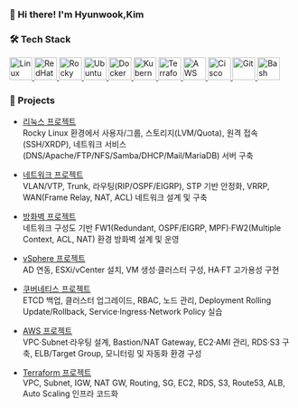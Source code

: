 ### 👋 Hi there! I'm Hyunwook,Kim


### 🛠 Tech Stack
<p align="left">
  <a href="https://www.linux.org" target="_blank">
    <img src="https://cdn.jsdelivr.net/gh/devicons/devicon/icons/linux/linux-original.svg" height="40" alt="Linux" />
  </a>
  <a href="https://www.redhat.com" target="_blank">
    <img src="https://cdn.jsdelivr.net/gh/devicons/devicon/icons/redhat/redhat-original.svg" height="40" alt="RedHat" />
  </a>
  <a href="https://rockylinux.org/" target="_blank">
    <img src="https://cdn.jsdelivr.net/gh/devicons/devicon/icons/rockylinux/rockylinux-original.svg" height="40" alt="Rocky Linux" />
  </a>
  <a href="https://ubuntu.com/" target="_blank">
    <img src="https://cdn.jsdelivr.net/gh/devicons/devicon/icons/ubuntu/ubuntu-original.svg" height="40" alt="Ubuntu" />
  </a>
  <a href="https://www.docker.com/" target="_blank">
    <img src="https://cdn.jsdelivr.net/gh/devicons/devicon/icons/docker/docker-original.svg" height="40" alt="Docker" />
  </a>
  <a href="https://kubernetes.io/" target="_blank">
    <img src="https://cdn.jsdelivr.net/gh/devicons/devicon/icons/kubernetes/kubernetes-plain.svg" height="40" alt="Kubernetes" />
  </a>
  <a href="https://www.terraform.io/" target="_blank">
    <img src="https://cdn.jsdelivr.net/gh/devicons/devicon/icons/terraform/terraform-original.svg" height="40" alt="Terraform" />
  </a>
  <a href="https://aws.amazon.com/" target="_blank">
    <img src="https://cdn.jsdelivr.net/gh/devicons/devicon/icons/amazonwebservices/amazonwebservices-original-wordmark.svg" height="40" alt="AWS" />
  </a>
  <a href="https://www.cisco.com/" target="_blank">
    <img src="https://cdn.simpleicons.org/cisco/1BA0D7" height="40" alt="Cisco" />
  </a>
  <a href="https://git-scm.com/" target="_blank">
    <img src="https://cdn.jsdelivr.net/gh/devicons/devicon/icons/git/git-original.svg" height="40" alt="Git" />
  </a>
  <a href="https://www.gnu.org/software/bash/" target="_blank">
    <img src="https://cdn.jsdelivr.net/gh/devicons/devicon/icons/bash/bash-original.svg" height="40" alt="Bash" />
  </a>
</p>

### 📂 Projects

- [리눅스 프로젝트](https://github.com/hyunwook327/project/blob/main/%EB%A6%AC%EB%88%85%EC%8A%A4%20%ED%94%84%EB%A1%9C%EC%A0%9D%ED%8A%B8.pdf)  
  Rocky Linux 환경에서 사용자/그룹, 스토리지(LVM/Quota), 원격 접속(SSH/XRDP), 네트워크 서비스(DNS/Apache/FTP/NFS/Samba/DHCP/Mail/MariaDB) 서버 구축  

- [네트워크 프로젝트](https://github.com/hyunwook327/project/blob/main/%EB%84%A4%ED%8A%B8%EC%9B%8C%ED%81%AC%20%ED%94%84%EB%A1%9C%EC%A0%9D%ED%8A%B8.pdf)  
  VLAN/VTP, Trunk, 라우팅(RIP/OSPF/EIGRP), STP 기반 안정화, VRRP, WAN(Frame Relay, NAT, ACL) 네트워크 설계 및 구축  

- [방화벽 프로젝트](https://github.com/hyunwook327/project/blob/main/%EB%B0%A9%ED%99%94%EB%B2%BD%20%ED%94%84%EB%A1%9C%EC%A0%9D%ED%8A%B8.pdf)  
  네트워크 구성도 기반 FW1(Redundant, OSPF/EIGRP, MPF)·FW2(Multiple Context, ACL, NAT) 환경 방화벽 설계 및 운영  

- [vSphere 프로젝트](https://github.com/hyunwook327/project/blob/main/vSphere%20%ED%94%84%EB%A1%9C%EC%A0%9D%ED%8A%B8.pdf)  
  AD 연동, ESXi/vCenter 설치, VM 생성·클러스터 구성, HA·FT 고가용성 구현  

- [쿠버네티스 프로젝트](https://github.com/hyunwook327/project/blob/main/%EC%BF%A0%EB%B2%84%EB%84%A4%ED%8B%B0%EC%8A%A4%20%ED%94%84%EB%A1%9C%EC%A0%9D%ED%8A%B8.pdf)  
  ETCD 백업, 클러스터 업그레이드, RBAC, 노드 관리, Deployment Rolling Update/Rollback, Service·Ingress·Network Policy 실습  

- [AWS 프로젝트](https://github.com/hyunwook327/project/blob/main/AWS%20%ED%94%84%EB%A1%9C%EC%A0%9D%ED%8A%B8.pdf)  
  VPC·Subnet·라우팅 설계, Bastion/NAT Gateway, EC2·AMI 관리, RDS·S3 구축, ELB/Target Group, 모니터링 및 자동화 환경 구성  

- [Terraform 프로젝트](https://github.com/hyunwook327/project/blob/main/%ED%85%8C%EB%9D%BC%ED%8F%BC%20%ED%94%84%EB%A1%9C%EC%A0%9D%ED%8A%B8.pdf)  
  VPC, Subnet, IGW, NAT GW, Routing, SG, EC2, RDS, S3, Route53, ALB, Auto Scaling 인프라 코드화




